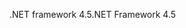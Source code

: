 <span data-ttu-id="b5844-101">.NET framework 4.5</span><span class="sxs-lookup"><span data-stu-id="b5844-101">.NET Framework 4.5</span></span>